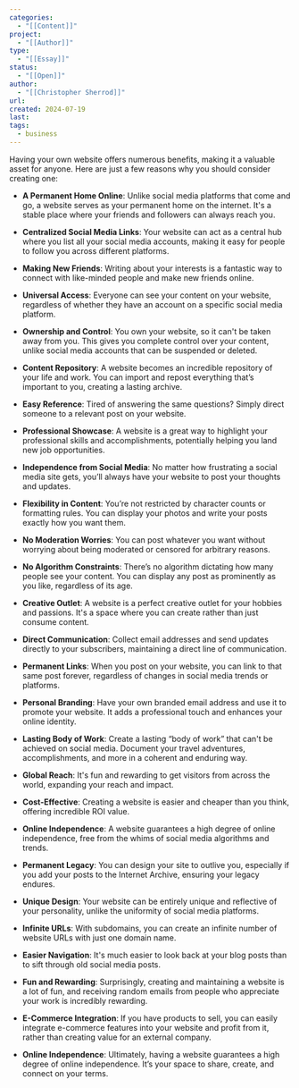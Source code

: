 ```yaml
---
categories:
  - "[[Content]]"
project:
  - "[[Author]]"
type:
  - "[[Essay]]"
status:
  - "[[Open]]"
author:
  - "[[Christopher Sherrod]]"
url: 
created: 2024-07-19
last:
tags:
  - business
---
```

Having your own website offers numerous benefits, making it a valuable asset for anyone. Here are just a few reasons why you should consider creating one:

- **A Permanent Home Online**: Unlike social media platforms that come and go, a website serves as your permanent home on the internet. It's a stable place where your friends and followers can always reach you.
  
- **Centralized Social Media Links**: Your website can act as a central hub where you list all your social media accounts, making it easy for people to follow you across different platforms.
  
- **Making New Friends**: Writing about your interests is a fantastic way to connect with like-minded people and make new friends online.
  
- **Universal Access**: Everyone can see your content on your website, regardless of whether they have an account on a specific social media platform.
  
- **Ownership and Control**: You own your website, so it can't be taken away from you. This gives you complete control over your content, unlike social media accounts that can be suspended or deleted.
  
- **Content Repository**: A website becomes an incredible repository of your life and work. You can import and repost everything that’s important to you, creating a lasting archive.
  
- **Easy Reference**: Tired of answering the same questions? Simply direct someone to a relevant post on your website.
  
- **Professional Showcase**: A website is a great way to highlight your professional skills and accomplishments, potentially helping you land new job opportunities.
  
- **Independence from Social Media**: No matter how frustrating a social media site gets, you’ll always have your website to post your thoughts and updates.
  
- **Flexibility in Content**: You’re not restricted by character counts or formatting rules. You can display your photos and write your posts exactly how you want them.
  
- **No Moderation Worries**: You can post whatever you want without worrying about being moderated or censored for arbitrary reasons.
  
- **No Algorithm Constraints**: There’s no algorithm dictating how many people see your content. You can display any post as prominently as you like, regardless of its age.
  
- **Creative Outlet**: A website is a perfect creative outlet for your hobbies and passions. It's a space where you can create rather than just consume content.
  
- **Direct Communication**: Collect email addresses and send updates directly to your subscribers, maintaining a direct line of communication.
  
- **Permanent Links**: When you post on your website, you can link to that same post forever, regardless of changes in social media trends or platforms.
  
- **Personal Branding**: Have your own branded email address and use it to promote your website. It adds a professional touch and enhances your online identity.
  
- **Lasting Body of Work**: Create a lasting “body of work” that can't be achieved on social media. Document your travel adventures, accomplishments, and more in a coherent and enduring way.
  
- **Global Reach**: It's fun and rewarding to get visitors from across the world, expanding your reach and impact.
  
- **Cost-Effective**: Creating a website is easier and cheaper than you think, offering incredible ROI value.
  
- **Online Independence**: A website guarantees a high degree of online independence, free from the whims of social media algorithms and trends.
  
- **Permanent Legacy**: You can design your site to outlive you, especially if you add your posts to the Internet Archive, ensuring your legacy endures.
  
- **Unique Design**: Your website can be entirely unique and reflective of your personality, unlike the uniformity of social media platforms.
  
- **Infinite URLs**: With subdomains, you can create an infinite number of website URLs with just one domain name.
  
- **Easier Navigation**: It's much easier to look back at your blog posts than to sift through old social media posts.
  
- **Fun and Rewarding**: Surprisingly, creating and maintaining a website is a lot of fun, and receiving random emails from people who appreciate your work is incredibly rewarding.
  
- **E-Commerce Integration**: If you have products to sell, you can easily integrate e-commerce features into your website and profit from it, rather than creating value for an external company.
  
- **Online Independence**: Ultimately, having a website guarantees a high degree of online independence. It’s your space to share, create, and connect on your terms.
